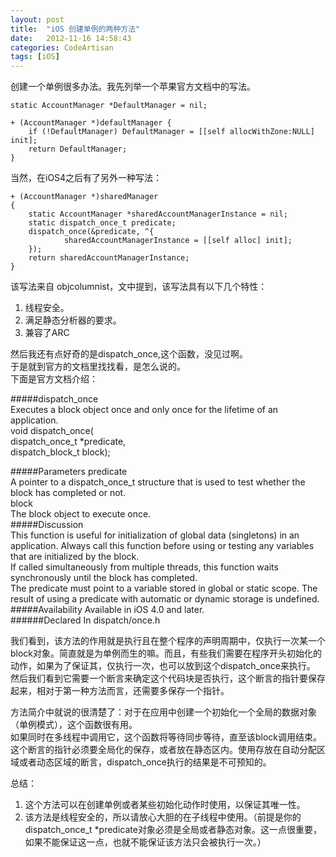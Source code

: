 ```yaml
---
layout: post
title:  "iOS 创建单例的两种方法"
date:   2012-11-16 14:58:43
categories: CodeArtisan
tags: [iOS]
---
```


创建一个单例很多办法。我先列举一个苹果官方文档中的写法。

	static AccountManager *DefaultManager = nil;  
   
	+ (AccountManager *)defaultManager {  
    	if (!DefaultManager) DefaultManager = [[self allocWithZone:NULL] init];  
    	return DefaultManager;  
	}  
	
当然，在iOS4之后有了另外一种写法：

	+ (AccountManager *)sharedManager  
	{  
        static AccountManager *sharedAccountManagerInstance = nil;  
        static dispatch_once_t predicate;  
        dispatch_once(&predicate, ^{  
                sharedAccountManagerInstance = [[self alloc] init];   
        });  
    	return sharedAccountManagerInstance;  
	}  
	
该写法来自 objcolumnist，文中提到，该写法具有以下几个特性：
 
1. 线程安全。
2. 满足静态分析器的要求。
3. 兼容了ARC

然后我还有点好奇的是dispatch_once,这个函数，没见过啊。  
于是就到官方的文档里找找看，是怎么说的。  
下面是官方文档介绍：  
 
#####dispatch_once  
Executes a block object once and only once for the lifetime of an application.  
  void dispatch_once(  
    dispatch_once_t *predicate,  
    dispatch_block_t block);  
    
#####Parameters
predicate  
A pointer to a dispatch_once_t structure that is used to test whether the block has completed or not.  
block  
The block object to execute once.  
#####Discussion  
This function is useful for initialization of global data (singletons) in an application. Always call this function before using or testing any variables that are initialized by the block.  
If called simultaneously from multiple threads, this function waits synchronously until the block has completed.  
The predicate must point to a variable stored in global or static scope. The result of using a predicate with automatic or dynamic storage is undefined.  
#####Availability
Available in iOS 4.0 and later.  
######Declared In
dispatch/once.h  

我们看到，该方法的作用就是执行且在整个程序的声明周期中，仅执行一次某一个block对象。简直就是为单例而生的嘛。而且，有些我们需要在程序开头初始化的动作，如果为了保证其，仅执行一次，也可以放到这个dispatch_once来执行。  
然后我们看到它需要一个断言来确定这个代码块是否执行，这个断言的指针要保存起来，相对于第一种方法而言，还需要多保存一个指针。  

方法简介中就说的很清楚了：对于在应用中创建一个初始化一个全局的数据对象（单例模式），这个函数很有用。  
如果同时在多线程中调用它，这个函数将等待同步等待，直至该block调用结束。  
这个断言的指针必须要全局化的保存，或者放在静态区内。使用存放在自动分配区域或者动态区域的断言，dispatch_once执行的结果是不可预知的。  


总结：  
1. 这个方法可以在创建单例或者某些初始化动作时使用，以保证其唯一性。  
2. 该方法是线程安全的，所以请放心大胆的在子线程中使用。（前提是你的dispatch_once_t *predicate对象必须是全局或者静态对象。这一点很重要，如果不能保证这一点，也就不能保证该方法只会被执行一次。）